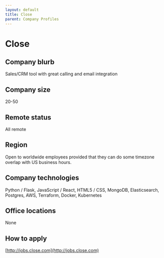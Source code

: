 ```yaml
---
layout: default
title: Close
parent: Company Profiles
---
```


# Close

## Company blurb

Sales/CRM tool with great calling and email integration

## Company size

20-50

## Remote status

All remote

## Region

Open to worldwide employees provided that they can do some timezone
overlap with US business hours.

## Company technologies

Python / Flask, JavaScript / React, HTML5 / CSS, MongoDB, Elasticsearch, Postgres, AWS, Terraform, Docker, Kubernetes

## Office locations

None

## How to apply

[http://jobs.close.com](http://jobs.close.com)
